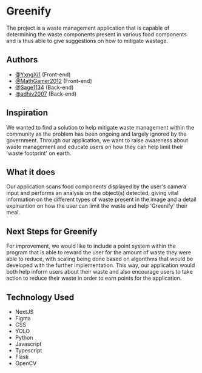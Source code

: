 
# Greenify

The project is a waste management application that is capable of determining the waste components present in various food components and is thus able to give suggestions on how to mitigate wastage. 

## Authors

- [@YxngXi1](https://github.com/YxngXi1) (Front-end)
- [@MathGamer2012](https://github.com/MathGamer2012) (Front-end)
- [@Sage1134](https://github.com/Sage1134) (Back-end)
- [@adhiv2007](https://github.com/adhiv2007) (Back-end)

## Inspiration

We wanted to find a solution to help mitigate waste management within the community as the problem has been ongoing and largely ignored by the government. Through our application, we want to raise awareness about waste management and educate users on how they can help limit their 'waste footprint' on earth. 

## What it does

Our application scans food components displayed by the user's camera input and performs an analysis on the object(s) detected, giving vital information on the different types of waste present in the image and a detail explnantion on how the user can limit the waste and help 'Greenify' their meal.  

## Next Steps for Greenify

For improvement, we would like to include a point system within the program that is able to reward the user for the amount of waste they were able to reduce, with scaling being done based on algorithms that would be developed with the further implementation. This way, our application would both help inform users about their waste and also encourage users to take action to reduce their waste in order to earn points for the application.

## Technology Used

- NextJS
- Figma 
- CSS
- YOLO 
- Python 
- Javascript 
- Typescript
- Flask
- OpenCV



